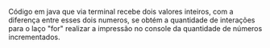 Código em java que via terminal recebe dois valores inteiros, com a diferença entre esses dois numeros, se obtém a quantidade de interações para o laço "for" realizar a impressão no console da quantidade de números incrementados.